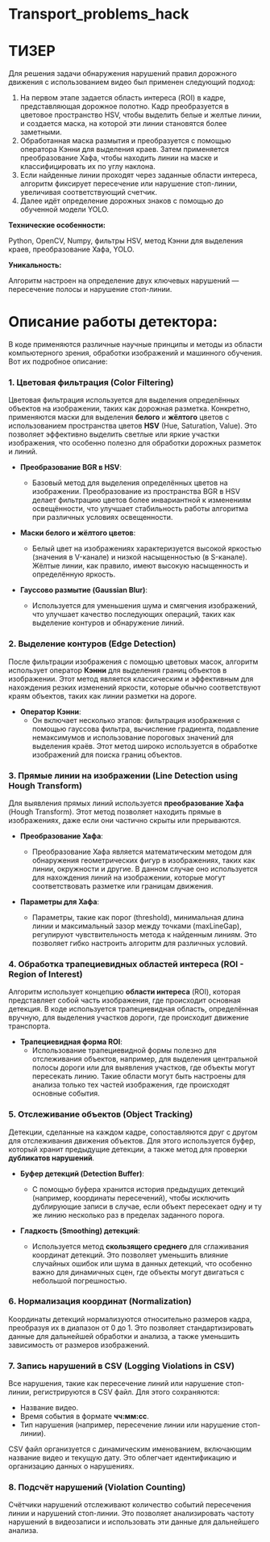 # Transport_problems_hack

# ТИЗЕР
Для решения задачи обнаружения нарушений правил дорожного движения с использованием видео был применен следующий подход:

1. На первом этапе задается область интереса (ROI) в кадре, представляющая дорожное полотно. Кадр преобразуется в цветовое пространство HSV, чтобы выделить белые и желтые линии, и создается маска, на которой эти линии становятся более заметными.
2. Обработанная маска размытия и преобразуется с помощью оператора Кэнни для выделения краев. Затем применяется преобразование Хафа, чтобы находить линии на маске и классифицировать их по углу наклона.
3. Если найденные линии проходят через заданные области интереса, алгоритм фиксирует пересечение или нарушение стоп-линии, увеличивая соответствующий счетчик.
4. Далее идёт определение дорожных знаков с помощью до обученной модели YOLO. 

**Технические особенности:** 

Python, OpenCV, Numpy, фильтры HSV, метод Кэнни для выделения краев, преобразование Хафа, YOLO.

**Уникальность:**

Алгоритм настроен на определение двух ключевых нарушений — пересечение полосы и нарушение стоп-линии.


# Описание работы детектора:

В коде применяются различные научные принципы и методы из области компьютерного зрения, обработки изображений и машинного обучения. Вот их подробное описание:

### 1. Цветовая фильтрация (Color Filtering)
Цветовая фильтрация используется для выделения определённых объектов на изображении, таких как дорожная разметка. Конкретно, применяются маски для выделения **белого** и **жёлтого** цветов с использованием пространства цветов **HSV** (Hue, Saturation, Value). Это позволяет эффективно выделить светлые или яркие участки изображения, что особенно полезно для обработки дорожных разметок и линий.

- **Преобразование BGR в HSV**:
    - Базовый метод для выделения определённых цветов на изображении. Преобразование из пространства BGR в HSV делает фильтрацию цветов более инвариантной к изменениям освещённости, что улучшает стабильность работы алгоритма при различных условиях освещенности.
  
- **Маски белого и жёлтого цветов**:
    - Белый цвет на изображениях характеризуется высокой яркостью (значения в V-канале) и низкой насыщенностью (в S-канале). Жёлтые линии, как правило, имеют высокую насыщенность и определённую яркость.
  
- **Гауссово размытие (Gaussian Blur)**:
    - Используется для уменьшения шума и смягчения изображений, что улучшает качество последующих операций, таких как выделение контуров и обнаружение линий.

### 2. Выделение контуров (Edge Detection)
После фильтрации изображения с помощью цветовых масок, алгоритм использует оператор **Кэнни** для выделения границ объектов в изображении. Этот метод является классическим и эффективным для нахождения резких изменений яркости, которые обычно соответствуют краям объектов, таких как линии разметки на дороге.

- **Оператор Кэнни**:
    - Он включает несколько этапов: фильтрация изображения с помощью гауссова фильтра, вычисление градиента, подавление немаксимумов и использование пороговых значений для выделения краёв. Этот метод широко используется в обработке изображений для поиска границ объектов.

### 3. Прямые линии на изображении (Line Detection using Hough Transform)
Для выявления прямых линий используется **преобразование Хафа** (Hough Transform). Этот метод позволяет находить прямые в изображениях, даже если они частично скрыты или прерываются.

- **Преобразование Хафа**:
    - Преобразование Хафа является математическим методом для обнаружения геометрических фигур в изображениях, таких как линии, окружности и другие. В данном случае оно используется для нахождения линий на изображении, которые могут соответствовать разметке или границам движения.

- **Параметры для Хафа**:
    - Параметры, такие как порог (threshold), минимальная длина линии и максимальный зазор между точками (maxLineGap), регулируют чувствительность метода к найденным линиям. Это позволяет гибко настроить алгоритм для различных условий.

### 4. Обработка трапециевидных областей интереса (ROI - Region of Interest)
Алгоритм использует концепцию **области интереса** (ROI), которая представляет собой часть изображения, где происходит основная детекция. В коде используется трапециевидная область, определённая вручную, для выделения участков дороги, где происходит движение транспорта.

- **Трапециевидная форма ROI**:
    - Использование трапециевидной формы полезно для отслеживания объектов, например, для выделения центральной полосы дороги или для выявления участков, где объекты могут пересекать линию. Такие области могут быть настроены для анализа только тех частей изображения, где происходят основные события.

### 5. Отслеживание объектов (Object Tracking)
Детекции, сделанные на каждом кадре, сопоставляются друг с другом для отслеживания движения объектов. Для этого используется буфер, который хранит предыдущие детекции, а также метод для проверки **дубликатов нарушений**.

- **Буфер детекций (Detection Buffer)**:
    - С помощью буфера хранится история предыдущих детекций (например, координаты пересечений), чтобы исключить дублирующие записи в случае, если объект пересекает одну и ту же линию несколько раз в пределах заданного порога.

- **Гладкость (Smoothing) детекций**:
    - Используется метод **скользящего среднего** для сглаживания координат детекций. Это позволяет уменьшить влияние случайных ошибок или шума в данных детекций, что особенно важно для динамичных сцен, где объекты могут двигаться с небольшой погрешностью.

### 6. Нормализация координат (Normalization)
Координаты детекций нормализуются относительно размеров кадра, преобразуя их в диапазон от 0 до 1. Это позволяет стандартизировать данные для дальнейшей обработки и анализа, а также уменьшить зависимость от размеров изображений.

### 7. Запись нарушений в CSV (Logging Violations in CSV)
Все нарушения, такие как пересечение линий или нарушение стоп-линии, регистрируются в CSV файл. Для этого сохраняются:
- Название видео.
- Время события в формате **чч:мм:сс**.
- Тип нарушения (например, пересечение линии или нарушение стоп-линии).

CSV файл организуется с динамическим именованием, включающим название видео и текущую дату. Это облегчает идентификацию и организацию данных о нарушениях.

### 8. Подсчёт нарушений (Violation Counting)
Счётчики нарушений отслеживают количество событий пересечения линии и нарушений стоп-линии. Это позволяет анализировать частоту нарушений в видеозаписи и использовать эти данные для дальнейшего анализа.
